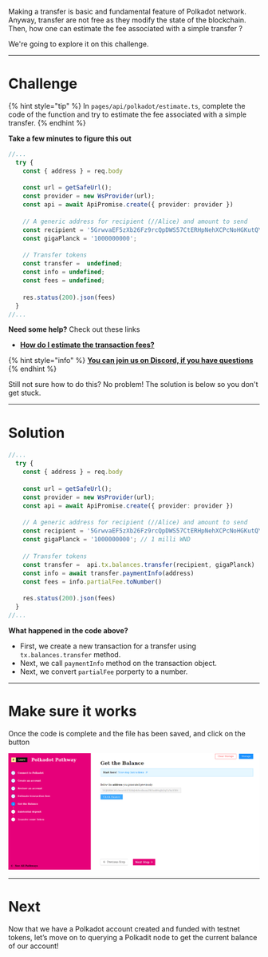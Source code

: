 Making a transfer is basic and fundamental feature of Polkadot network. Anyway, transfer are not free as they modify the state of the blockchain. Then, how one can estimate the fee associated with a simple transfer ?

We're going to explore it on this challenge.

------------------------

# Challenge

{% hint style="tip" %}
In `pages/api/polkadot/estimate.ts`, complete the code of the function and try to estimate the fee associated with a simple transfer. 
{% endhint %}

**Take a few minutes to figure this out**

```typescript
//...
  try {
    const { address } = req.body

    const url = getSafeUrl();
    const provider = new WsProvider(url);
    const api = await ApiPromise.create({ provider: provider })
    
    // A generic address for recipient (//Alice) and amount to send
    const recipient = '5GrwvaEF5zXb26Fz9rcQpDWS57CtERHpNehXCPcNoHGKutQY'
    const gigaPlanck = '1000000000';

    // Transfer tokens
    const transfer =  undefined;
    const info = undefined;
    const fees = undefined;

    res.status(200).json(fees)
  }
//...
```

**Need some help?** Check out these links
* [**How do I estimate the transaction fees?**](https://polkadot.js.org/docs/api/cookbook/tx#how-do-i-estimate-the-transaction-fees)  

{% hint style="info" %}
[**You can join us on Discord, if you have questions**](https://discord.gg/fszyM7K)
{% endhint %}

Still not sure how to do this? No problem! The solution is below so you don't get stuck.

------------------------

# Solution

```typescript
//...
  try {
    const { address } = req.body

    const url = getSafeUrl();
    const provider = new WsProvider(url);
    const api = await ApiPromise.create({ provider: provider })
    
    // A generic address for recipient (//Alice) and amount to send
    const recipient = '5GrwvaEF5zXb26Fz9rcQpDWS57CtERHpNehXCPcNoHGKutQY'
    const gigaPlanck = '1000000000'; // 1 milli WND

    // Transfer tokens
    const transfer =  api.tx.balances.transfer(recipient, gigaPlanck)
    const info = await transfer.paymentInfo(address)
    const fees = info.partialFee.toNumber()

    res.status(200).json(fees)
  }
//...
```

**What happened in the code above?**
* First, we create a new transaction for a transfer using `tx.balances.transfer` method.
* Next, we call `paymentInfo` method on the transaction object.
* Next, we convert `partialFee` porperty to a number.

------------------------

# Make sure it works

Once the code is complete and the file has been saved, and click on the button

![](../../../.gitbook/assets/pathways/polkadot/polkadot-estimate.gif)

-----------------------------

# Next

Now that we have a Polkadot account created and funded with testnet tokens, let’s move on to querying a Polkadit node to get the current balance of our account!
